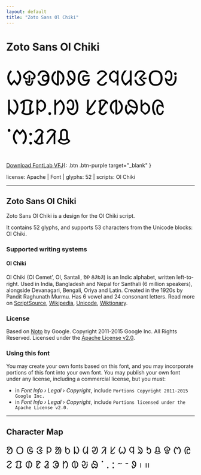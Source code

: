 ```yaml
---
layout: default
title: "Zoto Sans Ol Chiki"
---
```


# Zoto Sans Ol Chiki

<div contenteditable="true" style="font-family: 'Zoto Sans Ol Chiki'; font-size: 4em; color:black; margin: 0.5em 0 0.5em 0; line-height: 1.4em;">
ᱦᱫᱳᱰᱽᱜ ᱮᱧᱢᱝᱛᱶ ᱡᱯᱞᱹᱴᱣ ᱥᱱᱵᱷᱠᱭ ᱸᱬᱺᱲᱤᱪ
</div>

[Download FontLab VFJ](https://downgit.github.io/#/home?url=https://github.com/fontlabcom/getgo-fonts/blob/main/getgo-fonts/apache/zotosans/zotosans-olchiki.ttf){: .btn .btn-purple target="_blank" }

license: Apache \| Font \| glyphs: 52 \| scripts: Ol Chiki

---


## Zoto Sans Ol Chiki

Zoto Sans Ol Chiki is a design for the Ol Chiki script.

It contains 52 glyphs, and supports 53 characters from the Unicode blocks: Ol Chiki.


### Supported writing systems


#### Ol Chiki

Ol Chiki (Ol Cemet’, Ol, Santali, ᱚᱞ ᱪᱤᱠᱤ) is an Indic alphabet, written left-to-right. Used in India, Bangladesh and Nepal for Santhali (6 million speakers), alongside Devanagari, Bengali, Oriya and Latin. Created in the 1920s by Pandit Raghunath Murmu. Has 6 vowel and 24 consonant letters. Read more on [ScriptSource](https://scriptsource.org/scr/Olck), [Wikipedia](https://en.wikipedia.org/wiki/ISO_15924:Olck), [Unicode](https://www.unicode.org/versions/Unicode13.0.0/ch13.pdf#G29195), [Wiktionary](https://en.wiktionary.org/wiki/Category:Ol_Chiki_script).


### License

Based on [Noto](https://github.com/notofonts) by Google. Copyright 2011-2015 Google Inc. All Rights Reserved. Licensed under the [Apache License v2.0](https://www.apache.org/licenses/LICENSE-2.0.txt).

### Using this font

You may create your own fonts based on this font, and you may incorporate portions of this font into your own font. You may publish your own font under any license, including a commercial license, but you must:

- in _Font Info › Legal › Copyright_, include `Portions Copyright 2011-2015 Google Inc.`
- in _Font Info › Legal › Copyright_, include `Portions licensed under the Apache License v2.0.`


---

## Character Map

<div style="font-family: 'Zoto Sans Ol Chiki'; font-size: 2em;">
ᱚ ᱛ ᱜ ᱝ ᱞ ᱟ ᱠ ᱡ ᱢ ᱣ ᱤ ᱥ ᱦ ᱧ ᱨ ᱩ ᱪ ᱫ ᱬ ᱭ ᱮ ᱯ ᱰ ᱱ ᱲ ᱳ ᱴ ᱵ ᱶ ᱷ ᱸ ᱹ ᱺ ᱻ ᱼ ᱽ ᱾ ᱿
</div>

